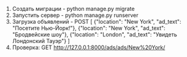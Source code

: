 1. Создать миграции - python manage.py migrate
2. Запустить сервер - python manage.py runserver
3. Загрузка объявлений - POST
[
  {"location": "New York", "ad_text": "Посетите Нью-Йорк!"},
  {"location": "New York", "ad_text": "Бродвейские шоу"},
  {"location": "London", "ad_text": "Увидеть Лондонский Тауэр"}
]
4. Проверка: GET http://127.0.0.1:8000/ads/ads/New%20York/
   
